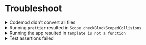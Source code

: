 # Troubleshoot

<details>

<summary>Codemod didn't convert all files</summary>

For simplicity, the codemod doesn't cover these cases:

- Classic components (`@ember/component`)
- Components that extend another component (class inheritance)
- Rendering tests that don't use the `hbs` tag inside `render()`
- `dummy` app in v1 addons

</details>

<details>

<summary>Running <code>prettier</code> resulted in <code>Scope.checkBlockScopedCollisions</code></summary>

`prettier` throws the error

```sh
TypeError: Cannot read properties of undefined (reading 'buildError')
  at Scope.checkBlockScopedCollisions
  at Scope.registerBinding
  ...
```

when it encounters a name conflict in the `*.{gjs,gts}` file. Examples include:

```gts
import { get } from '@ember/helper'; // <-- Added by codemod
import { get } from '@ember/object';
```

```gts
import htmlSafe from 'my-app/helpers/html-safe'; // <-- Added by codemod
import type { htmlSafe } from '@ember/template';
```

```gts
import MyFolder from 'my-app/components/my-folder'; // <-- Added by codemod

export default class MyFolder extends Component {
  // Recursion
  <template>
    <MyFolder />
  </template>
}
```

To fix the error, rename or remove one of the imported objects.

</details>

<details>

<summary>Running the app resulted in <code>template is not a function</code></summary>

Ember throws the error

```sh
Error while processing route: <route-name> template is not a function
```

when the conditions for using `<template>` in routes aren't met. Namely, the version of your `ember-source` is below `6.3.0`.

You have 3 options:

1. Update `ember-source` to `6.3.0` or higher.
1. Install [`ember-route-template`](https://github.com/discourse/ember-route-template) (supports `3.28` and above).
1. Use `--convert` to convert components and tests only.

</details>

<details>

<summary>Test assertions failed</summary>

The codemod adds an alias of `this` (called `self`) due to a bug that prevents us from using `this` inside the `<template>` tag.

```diff
module('Integration | Component | hello', function (hooks) {
  hooks.beforeEach(function () {
    this.name = 'Zoey';
  });

  test('it renders', async function (assert) {
+     const self = this;
+
    await render(
-      <template><Hello @name={{this.name}} /></template>,
+      <template><Hello @name={{self.name}} /></template>,
    );

    assert.dom().hasText('Hello, Zoey!');
  });
});
```

The bug isn't fully fixed as of `ember-source@6.6.0`. If you see that assertions are failing, you can rename `this` as shown above, destructure it, or remove it altogether.

```gts
module('Integration | Component | hello', function (hooks) {
  hooks.beforeEach(function () {
    this.name = 'Zoey';
  });

  test('it renders', async function (assert) {
    const { name } = this;

    await render(
      <template><Hello @name={{name}} /></template>,
    );

    assert.dom().hasText('Hello, Zoey!');
  });
});
```

```gts
module('Integration | Component | hello', function (hooks) {
  test('it renders', async function (assert) {
    const name = 'Zoey';

    await render(
      <template><Hello @name={{name}} /></template>,
    );

    assert.dom().hasText('Hello, Zoey!');
  });
});
```

</details>

